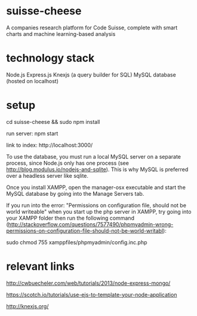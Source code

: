 # suisse-cheese
A companies research platform for Code Suisse, complete with smart charts and machine learning-based analysis

# technology stack
Node.js
Express.js
Knexjs (a query builder for SQL)
MySQL database (hosted on localhost)

# setup
cd suisse-cheese && sudo npm install

run server: npm start

link to index: http://localhost:3000/

To use the database, you must run a local MySQL server on a separate process, since Node.js only has one process (see http://blog.modulus.io/nodejs-and-sqlite). This is why MySQL is preferred over a headless server like sqlite.

Once you install XAMPP, open the manager-osx executable and start the MySQL database by going into the Manage Servers tab.

If you run into the error: "Permissions on configuration file, should not be world writeable" when you start up the php server in XAMPP, try going into your XAMPP folder then run the following command (http://stackoverflow.com/questions/7577490/phpmyadmin-wrong-permissions-on-configuration-file-should-not-be-world-writabl):

sudo chmod 755 xamppfiles/phpmyadmin/config.inc.php


# relevant links
http://cwbuecheler.com/web/tutorials/2013/node-express-mongo/

https://scotch.io/tutorials/use-ejs-to-template-your-node-application

http://knexjs.org/